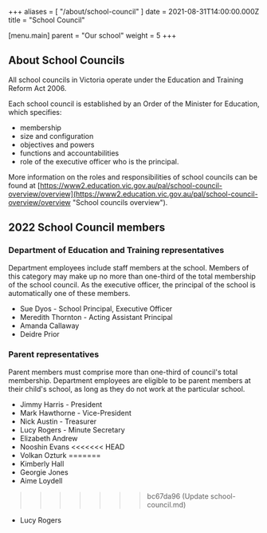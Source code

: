 +++
aliases = [ "/about/school-council" ]
date = 2021-08-31T14:00:00.000Z
title = "School Council"

[menu.main]
parent = "Our school"
weight = 5
+++

## About School Councils

All school councils in Victoria operate under the Education and Training Reform Act 2006.

Each school council is established by an Order of the Minister for Education, which specifies:

* membership
* size and configuration
* objectives and powers
* functions and accountabilities
* role of the executive officer who is the principal.

More information on the roles and responsibilities of school councils can be found at [https://www2.education.vic.gov.au/pal/school-council-overview/overview](https://www2.education.vic.gov.au/pal/school-council-overview/overview "School councils overview").

## 2022 School Council members

### Department of Education and Training representatives

Department employees include staff members at the school. Members of this category may make up no more than one-third of the total membership of the school council. As the executive officer, the principal of the school is automatically one of these members.

* Sue Dyos - School Principal, Executive Officer
* Meredith Thornton - Acting Assistant Principal
* Amanda Callaway
* Deidre Prior

### Parent representatives

Parent members must comprise more than one-third of council's total membership. Department employees are eligible to be parent members at their child's school, as long as they do not work at the particular school.

* Jimmy Harris - President
* Mark Hawthorne - Vice-President
* Nick Austin - Treasurer
* Lucy Rogers - Minute Secretary
* Elizabeth Andrew
* Nooshin Evans
<<<<<<< HEAD
* Volkan Ozturk
=======
* Kimberly Hall
* Georgie Jones
* Aime Loydell
>>>>>>> bc67da96 (Update school-council.md)
* Lucy Rogers
